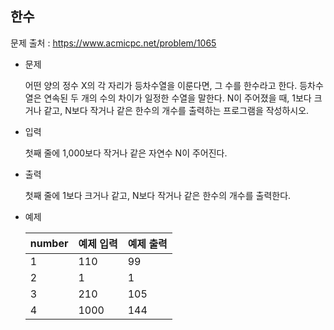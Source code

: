 ## 한수

문제 출처 : https://www.acmicpc.net/problem/1065

- 문제 

  어떤 양의 정수 X의 각 자리가 등차수열을 이룬다면, 그 수를 한수라고 한다. 등차수열은 연속된 두 개의 수의 차이가 일정한 수열을 말한다. N이 주어졌을 때, 1보다 크거나 같고, N보다 작거나 같은 한수의 개수를 출력하는 프로그램을 작성하시오. 

  

- 입력

  첫째 줄에 1,000보다 작거나 같은 자연수 N이 주어진다.

  

- 출력

  첫째 줄에 1보다 크거나 같고, N보다 작거나 같은 한수의 개수를 출력한다.

  

- 예제

  | number | 예제 입력 | 예제 출력 |
  | ------ | --------- | --------- |
  | 1      | 110       | 99        |
  | 2      | 1         | 1         |
  | 3      | 210       | 105       |
  | 4      | 1000      | 144       |
  
